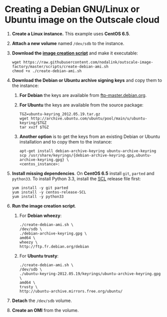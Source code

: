 # Creating a Debian GNU/Linux or Ubuntu image on the Outscale cloud

1. **Create a Linux instance.** This example uses **CentOS 6.5**.

2. **Attach a new volume** named `/dev/sdb` to the instance.

3. **Download the [image creation script](https://github.com/nodalink/outscale-image-factory/blob/master/scripts/create-debian-ami.sh)** and make it executable:

    ```
    wget https://raw.githubusercontent.com/nodalink/outscale-image-factory/master/scripts/create-debian-ami.sh
    chmod +x ./create-debian-ami.sh
    ```

4. **Download the Debian or Ubuntu archive signing keys** and copy them to the instance:
    1. **For Debian** the keys are available from [ftp-master.debian.org](https://ftp-master.debian.org/keys.html).
    2. **For Ubuntu** the keys are available from the source package:

        ```
        TGZ=ubuntu-keyring_2012.05.19.tar.gz
        wget http://archive.ubuntu.com/ubuntu/pool/main/u/ubuntu-keyring/$TGZ
        tar xvzf $TGZ
        ```

    3. **Another option** is to get the keys from an existing Debian or Ubuntu installation and to copy them to the instance:

        ```
        apt-get install debian-archive-keyring ubuntu-archive-keyring
        scp /usr/share/keyrings/{debian-archive-keyring.gpg,ubuntu-archive-keyring.gpg} \
        <centos_instance>:
        ```

5. **Install missing dependencies**. On **CentOS 6.5** install `git`, `parted` and `python33`. To install Python 3.3, install the [SCL](http://wiki.centos.org/AdditionalResources/Repositories/SCL) release file first:

    ```
    yum install -y git parted
    yum install -y centos-release-SCL
    yum install -y python33
    ```

6. **Run the image creation script**.

    1. For **Debian wheezy**:

        ```
        ./create-debian-ami.sh \
        /dev/sdb \
        ./debian-archive-keyring.gpg \
        amd64 \
        wheezy \
        http://ftp.fr.debian.org/debian
        ```

    2. For **Ubuntu trusty**:

        ```
        ./create-debian-ami.sh \
        /dev/sdb \
        ./ubuntu-keyring-2012.05.19/keyrings/ubuntu-archive-keyring.gpg \
        amd64 \
        trusty \
        http://ubuntu-archive.mirrors.free.org/ubuntu/
        ```

7. **Detach** the `/dev/sdb` volume.

8. **Create an OMI** from the volume.

